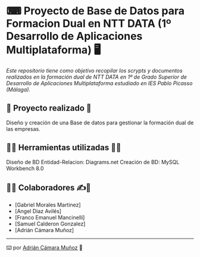 # ⌨ Proyecto de Base de Datos para Formacion Dual en NTT DATA (1º Desarrollo de Aplicaciones Multiplataforma) 🖥

_Este repositorio tiene como objetivo recopilar los scrypts y documentos realizados en la formación dual de NTT DATA en 1º de Grado Superior de Desarrollo de Aplicaciones Multiplataforma estudiado en IES Pablo Picasso (Málaga)._

## 📁 Proyecto realizado 📁
Diseño y creación de una Base de datos para gestionar la formación dual de las empresas.

## 👨‍💻 Herramientas utilizadas 👨‍💻
Diseño de BD Entidad-Relacion: Diagrams.net 
Creación de BD: MySQL Workbench 8.0

## 🧑‍💻 Colaboradores ✍️💪
* [Gabriel Morales Martinez]
* [Angel Diaz Avilés]
* [Franco Emanuel Mancinelli]
* [Samuel Calderon Gonzalez]
* [Adrián Cámara Muñoz]

---
⌨️ por [Adrián Cámara Muñoz](https://twitter.com/adriancamara740) 💛
